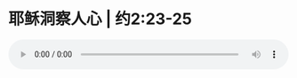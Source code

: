 # 耶稣洞察人心 | 约2:23-25

<audio style="width: 100%;" preload="false" controls controlslist="nodownload"><source src="//cdn.wechat.edu.pl/audio/mp3/old/24721.mp3" type="audio/mpeg">Your browser does not support the audio element.</audio>


